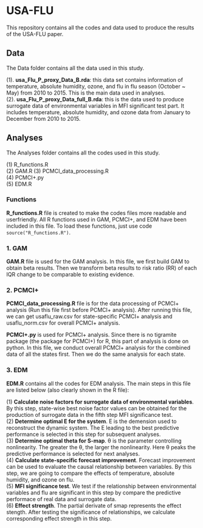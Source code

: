 # USA-FLU
   
This repository contains all the codes and data used to produce the results of the USA-FLU paper.
  
## Data   
  
The Data folder contains all the data used in this study.  
  
(1). **usa_Flu_P_proxy_Data_B.rda**: this data set contains information of temperature, absolute humidity, ozone, and flu in flu season (October ~ May) from 2010 to 2015. This is the main data used in analyses.    
(2). **usa_Flu_P_proxy_Data_full_B.rda**: this is the data used to produce surrogate data of environmental variables in MFI significant test part. It includes temperature, absolute humidity, and ozone data from January to December from 2010 to 2015.
  
## Analyses  
  
The Analyses folder contains all the codes used in this study.  
  
(1) R_functions.R   
(2) GAM.R 
(3) PCMCI_data_processing.R   
(4) PCMCI+.py  
(5) EDM.R   
  
### Functions    
  
**R_functions.R** file is created to make the codes files more readable and userfriendly. All R functions used in GAM, PCMCI+, and EDM have been included in this file. To load these functions, just use code ```source("R_functions.R")```.
   
### 1. GAM   
  
**GAM.R** file is used for the GAM analysis. In this file, we first build GAM to obtain beta results. Then we transform beta results to risk ratio (RR) of each IQR change to be comparable to existing evidence.  
  
### 2. PCMCI+   
  
**PCMCI_data_processing.R** file is for the data processing of PCMCI+ analysis (Run this file first before PCMCI+ analysis). After running this file, we can get usaflu_raw.csv for state-specific PCMCI+ analysis and usaflu_norm.csv for overall PCMCI+ analysis.  
  
**PCMCI+.py** is used for PCMCI+ analysis. Since there is no tigramite package (the package for PCMCI+) for R, this part of analysis is done on python. In this file, we conduct overall PCMCI+ analysis for the combined data of all the states first. Then we do the same analysis for each state.    
  
### 3. EDM   
   
**EDM.R** contains all the codes for EDM analysis. The main steps in this file are listed below (also clearly shown in the R file):   
  
(1) **Calculate noise factors for surrogate data of environmental variables**. By this step, state-wise best noise factor values can be obtained for the production of surrogate data in the fifth step MFI significance test.     
(2) **Determine optimal E for the system**. E is the demension used to reconstruct the dynamic system. The E leading to the best predictive performance is selected in this step for subsequent analyses.  
(3) **Determine optimal theta for S-map**. θ is the parameter controlling nonlinearity. The greater the θ, the larger the nonlinearity. Here θ peaks the predictive performance is selected for next analyses.    
(4) **Calculate state-specific forecast improvement**. Forecast improvement can be used to evaluate the causal relationship between variables. By this step, we are going to compare the effects of temperature, absolute humidity, and ozone on flu.    
(5) **MFI significance test**. We test if the relationship between environmental variables and flu are significant in this step by compare the predictive performace of real data and surrogate data.       
(6) **Effect strength**. The partial derivate of smap represents the effect stength. After testing the significance of relationships, we calculate corresponding effect strength in this step.    
  
